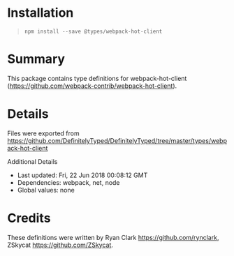 # Installation
> `npm install --save @types/webpack-hot-client`

# Summary
This package contains type definitions for webpack-hot-client (https://github.com/webpack-contrib/webpack-hot-client).

# Details
Files were exported from https://github.com/DefinitelyTyped/DefinitelyTyped/tree/master/types/webpack-hot-client

Additional Details
 * Last updated: Fri, 22 Jun 2018 00:08:12 GMT
 * Dependencies: webpack, net, node
 * Global values: none

# Credits
These definitions were written by Ryan Clark <https://github.com/rynclark>, ZSkycat <https://github.com/ZSkycat>.
